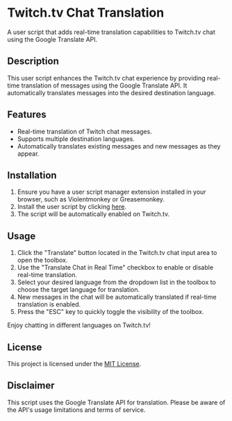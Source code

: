 # Twitch.tv Chat Translation

A user script that adds real-time translation capabilities to Twitch.tv chat using the Google Translate API.

## Description

This user script enhances the Twitch.tv chat experience by providing real-time translation of messages using the Google Translate API. It automatically translates messages into the desired destination language.

## Features

- Real-time translation of Twitch chat messages.
- Supports multiple destination languages.
- Automatically translates existing messages and new messages as they appear.

## Installation

1. Ensure you have a user script manager extension installed in your browser, such as Violentmonkey or Greasemonkey.
2. Install the user script by clicking [here](https://greasyfork.org/scripts/471118-twitch-tv-chat-translation/code/Twitchtv%20chat%20Translation.user.js).
3. The script will be automatically enabled on Twitch.tv.

## Usage

1. Click the "Translate" button located in the Twitch.tv chat input area to open the toolbox.
2. Use the "Translate Chat in Real Time" checkbox to enable or disable real-time translation.
3. Select your desired language from the dropdown list in the toolbox to choose the target language for translation.
4. New messages in the chat will be automatically translated if real-time translation is enabled.
5. Press the "ESC" key to quickly toggle the visibility of the toolbox.

Enjoy chatting in different languages on Twitch.tv!

## License

This project is licensed under the [MIT License](LICENSE).

## Disclaimer

This script uses the Google Translate API for translation. Please be aware of the API's usage limitations and terms of service.
